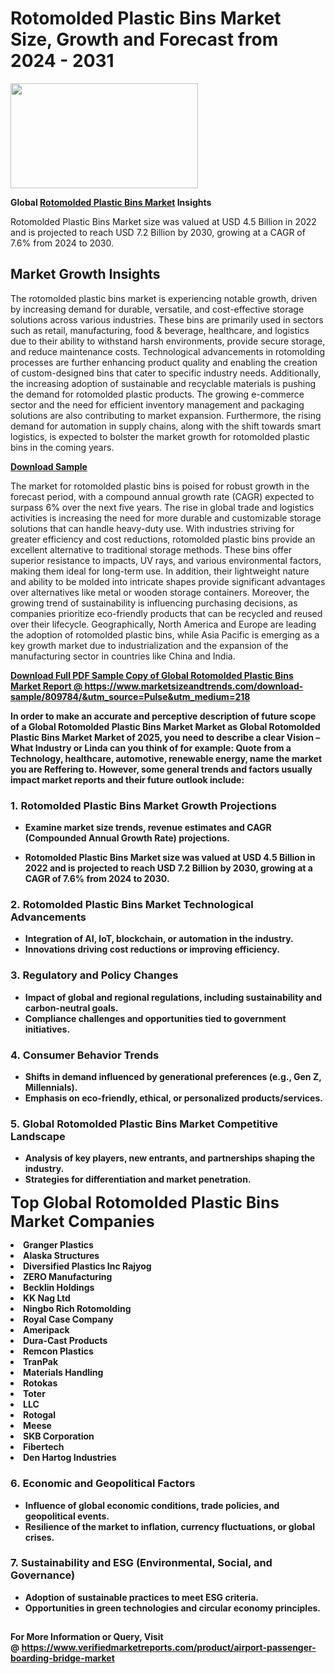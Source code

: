 <H1>Rotomolded Plastic Bins Market Size, Growth and Forecast from 2024 - 2031</H1><img class="aligncenter size-medium wp-image-584254" src="https://thirdeyenews.in/wp-content/uploads/2024/09/Global-Market-Research-300x168.jpeg" alt="" width="300" height="168" /><p><strong>Global&nbsp;<a href="https://www.marketsizeandtrends.com/download-sample/809784/&amp;utm_source=Pulse&amp;utm_medium=218">Rotomolded Plastic Bins Market</a> Insights</strong></p><p>Rotomolded Plastic Bins Market size was valued at USD 4.5 Billion in 2022 and is projected to reach USD 7.2 Billion by 2030, growing at a CAGR of 7.6% from 2024 to 2030.</p><p><h2>Market Growth Insights</h2> <p>The rotomolded plastic bins market is experiencing notable growth, driven by increasing demand for durable, versatile, and cost-effective storage solutions across various industries. These bins are primarily used in sectors such as retail, manufacturing, food & beverage, healthcare, and logistics due to their ability to withstand harsh environments, provide secure storage, and reduce maintenance costs. Technological advancements in rotomolding processes are further enhancing product quality and enabling the creation of custom-designed bins that cater to specific industry needs. Additionally, the increasing adoption of sustainable and recyclable materials is pushing the demand for rotomolded plastic products. The growing e-commerce sector and the need for efficient inventory management and packaging solutions are also contributing to market expansion. Furthermore, the rising demand for automation in supply chains, along with the shift towards smart logistics, is expected to bolster the market growth for rotomolded plastic bins in the coming years.</p> <p><strong><a href="download_sample_link">Download Sample</a></strong></p> <p>The market for rotomolded plastic bins is poised for robust growth in the forecast period, with a compound annual growth rate (CAGR) expected to surpass 6% over the next five years. The rise in global trade and logistics activities is increasing the need for more durable and customizable storage solutions that can handle heavy-duty use. With industries striving for greater efficiency and cost reductions, rotomolded plastic bins provide an excellent alternative to traditional storage methods. These bins offer superior resistance to impacts, UV rays, and various environmental factors, making them ideal for long-term use. In addition, their lightweight nature and ability to be molded into intricate shapes provide significant advantages over alternatives like metal or wooden storage containers. Moreover, the growing trend of sustainability is influencing purchasing decisions, as companies prioritize eco-friendly products that can be recycled and reused over their lifecycle. Geographically, North America and Europe are leading the adoption of rotomolded plastic bins, while Asia Pacific is emerging as a key growth market due to industrialization and the expansion of the manufacturing sector in countries like China and India.</p> <p><strong><a href="get_more_link"></p><p><span class=""><strong>Download Full PDF Sample Copy of Global Rotomolded Plastic Bins Market Report</strong> @ <a href="https://www.marketsizeandtrends.com/download-sample/809784/&amp;utm_source=Pulse&amp;utm_medium=218" target="_blank">https://www.marketsizeandtrends.com/download-sample/809784/&amp;utm_source=Pulse&amp;utm_medium=218</a></span></p><p>In order to make an accurate and perceptive description of future scope of a Global&nbsp;Rotomolded Plastic Bins Market Market as Global&nbsp;Rotomolded Plastic Bins Market Market of 2025, you need to describe a clear Vision &ndash; What Industry or Linda can you think of for example: Quote from a Technology, healthcare, automotive, renewable energy, name the market you are Reffering to. However, some general trends and factors usually impact market reports and their future outlook include:</p><h3>1.&nbsp;<strong>Rotomolded Plastic Bins Market Growth Projections</strong></h3><ul><li>Examine market size trends, revenue estimates and CAGR (Compounded Annual Growth Rate) projections.</li><li><p>Rotomolded Plastic Bins Market size was valued at USD 4.5 Billion in 2022 and is projected to reach USD 7.2 Billion by 2030, growing at a CAGR of 7.6% from 2024 to 2030.</p></li></ul><h3>2.&nbsp;<strong>Rotomolded Plastic Bins Market Technological Advancements</strong></h3><ul><li>Integration of AI, IoT, blockchain, or automation in the industry.</li><li>Innovations driving cost reductions or improving efficiency.</li></ul><h3>3.&nbsp;<strong>Regulatory and Policy Changes</strong></h3><ul><li>Impact of global and regional regulations, including sustainability and carbon-neutral goals.</li><li>Compliance challenges and opportunities tied to government initiatives.</li></ul><h3>4.&nbsp;<strong>Consumer Behavior Trends</strong></h3><ul><li>Shifts in demand influenced by generational preferences (e.g., Gen Z, Millennials).</li><li>Emphasis on eco-friendly, ethical, or personalized products/services.</li></ul><h3>5.&nbsp;<strong>Global Rotomolded Plastic Bins Market Competitive Landscape</strong></h3><ul><li>Analysis of key players, new entrants, and partnerships shaping the industry.</li><li>Strategies for differentiation and market penetration.</li></ul><p data-pm-slice="1 1 []"><span style="color: inherit; font-family: inherit; font-size: 25px;">Top Global Rotomolded Plastic Bins Market Companies</span></p><div class="" data-test-id=""><p><li>Granger Plastics</li><li> Alaska Structures</li><li> Diversified Plastics Inc Rajyog</li><li> ZERO Manufacturing</li><li> Becklin Holdings</li><li> KK Nag Ltd</li><li> Ningbo Rich Rotomolding</li><li> Royal Case Company</li><li> Ameripack</li><li> Dura-Cast Products</li><li> Remcon Plastics</li><li> TranPak</li><li> Materials Handling</li><li> Rotokas</li><li> Toter</li><li> LLC</li><li> Rotogal</li><li> Meese</li><li> SKB Corporation</li><li> Fibertech</li><li> Den Hartog Industries</li></p></div><h3>6.&nbsp;<strong>Economic and Geopolitical Factors</strong></h3><ul><li>Influence of global economic conditions, trade policies, and geopolitical events.</li><li>Resilience of the market to inflation, currency fluctuations, or global crises.</li></ul><h3>7.&nbsp;<strong>Sustainability and ESG (Environmental, Social, and Governance)</strong></h3><ul><li>Adoption of sustainable practices to meet ESG criteria.</li><li>Opportunities in green technologies and circular economy principles.</li></ul><h2><strong style="font-size: 14px;">For More Information or Query, Visit @&nbsp;</strong><a style="background-color: #ffffff; font-size: 14px;" href="https://www.marketsizeandtrends.com/report/rotomolded-plastic-bins-market/" target="_blank">https://www.verifiedmarketreports.com/product/airport-passenger-boarding-bridge-market</a></h2>
